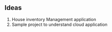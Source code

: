 Ideas
-----

1. House inventory Management application
2. Sample project to understand cloud application